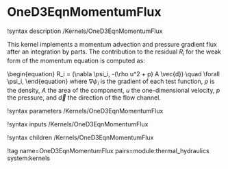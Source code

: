 # OneD3EqnMomentumFlux

!syntax description /Kernels/OneD3EqnMomentumFlux

This kernel implements a momentum advection and pressure gradient flux after an integration by
parts.
The contribution to the residual $R_i$ for the weak form of the momentum equation is computed as:

\begin{equation}
R_i = (\nabla \psi_i, -(\rho u^2 + p) A \vec{d}) \quad \forall \psi_i,
\end{equation}
where $\nabla \psi_i$ is the gradient of each test function, $\rho$ is the density,
$A$ the area of the component, $u$ the one-dimensional velocity, $p$ the pressure, and
$\vec{d}$ the direction of the flow channel.

!syntax parameters /Kernels/OneD3EqnMomentumFlux

!syntax inputs /Kernels/OneD3EqnMomentumFlux

!syntax children /Kernels/OneD3EqnMomentumFlux

!tag name=OneD3EqnMomentumFlux pairs=module:thermal_hydraulics system:kernels
